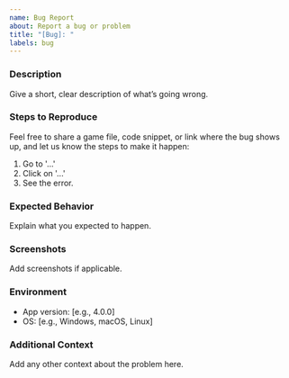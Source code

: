 ```yaml
---
name: Bug Report
about: Report a bug or problem
title: "[Bug]: "
labels: bug
---
```


### Description
Give a short, clear description of what’s going wrong.

### Steps to Reproduce
Feel free to share a game file, code snippet, or link where the bug shows up, and let us know the steps to make it happen:

1. Go to '...'
2. Click on '...'
3. See the error.

### Expected Behavior
Explain what you expected to happen.

### Screenshots
Add screenshots if applicable.

### Environment
- App version: [e.g., 4.0.0]
- OS: [e.g., Windows, macOS, Linux]

### Additional Context
Add any other context about the problem here.
